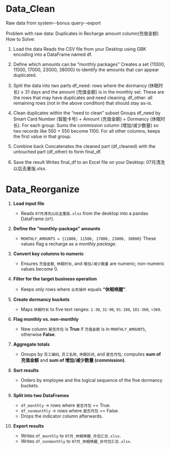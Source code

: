 # Data_Clean

Raw data from system--bonus query--export

Problem with raw data: Duplicates in Recharge amount column(充值金额) 
How to Solve:

1. Load the data
Reads the CSV file from your Desktop using GBK encoding into a DataFrame named df.

2. Define which amounts can be “monthly packages”
Creates a set {11000, 11500, 17000, 23000, 38000} to identify the amounts that can appear duplicated.

3. Split the data into two parts
df_need: rows where the dormancy (休眠时长) ≥ 31 days and the amount (充值金额) is in the monthly set.
These are the rows that may have duplicates and need cleaning.
df_other: all remaining rows (not in the above condition) that should stay as-is.

4. Clean duplicates within the “need to clean” subset
Groups df_need by Smart Card Number (智能卡号) + Amount (充值金额) + Dormancy (休眠时长).
For each group:
  Sums the commission column (增加/减少数量) so two records like 550 + 550 become 1100.
  For all other columns, keeps the first value in that group.

5. Combine back
Concatenates the cleaned part (df_cleaned) with the untouched part (df_other) to form final_df.

6. Save the result
Writes final_df to an Excel file on your Desktop: 07月清洗以后去重版.xlsx.


# Data_Reorganize
1. **Load input file**
   * Reads `07月清洗以后去重版.xlsx` from the desktop into a pandas DataFrame (`df`).

2. **Define the “monthly-package” amounts**
   * `MONTHLY_AMOUNTS = {11000, 11500, 17000, 23000, 38000}`
     These values flag a recharge as a *monthly package*.

3. **Convert key columns to numeric**
   * Ensures `充值金额`, `休眠时长`, and `增加/减少数量` are numeric; non-numeric values become 0.

4. **Filter for the target business operation**
   * Keeps only rows where `业务操作` equals **“休眠唤醒”**.

5. **Create dormancy buckets**
   * Maps `休眠时长` to five text ranges:
     `1-30`, `31-90`, `91-180`, `181-360`, `>360`.

6. **Flag monthly vs. non-monthly**
   * New column `是否月包` is **True** if `充值金额` is in `MONTHLY_AMOUNTS`, otherwise **False**.

7. **Aggregate totals**
   * Groups by `员工编码`, `员工名称`, `休眠区间`, and `是否月包`;
     computes **sum of 充值金额** and **sum of 增加/减少数量 (commission)**.

8. **Sort results**
   * Orders by employee and the logical sequence of the five dormancy buckets.

9. **Split into two DataFrames**
   * `df_monthly`  → rows where `是否月包` == True.
   * `df_nonmonthly` → rows where `是否月包` == False.
   * Drops the indicator column afterwards.

10. **Export results**
    * Writes `df_monthly` to `07月_休眠唤醒_月包汇总.xlsx`.
    * Writes `df_nonmonthly` to `07月_休眠唤醒_非月包汇总.xlsx`.
